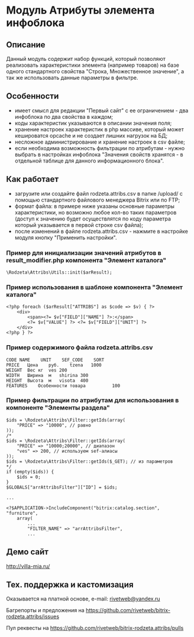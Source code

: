 ﻿
# Модуль Атрибуты элемента инфоблока

## Описание

Данный модуль содержит набор функций, который позволяют реализовать характеристики элемента (например товаров) на базе одного стандартного свойства "Строка, Множественное значение", а так же использовать данные параметры в фильтре.

## Особенности

- имеет смысл для редакции "Первый сайт" с ее ограничением - два инфоблока по два свойства в каждом;
- коды характеристик указываются в описании значения поля;
- хранение настроек характеристик в php массиве, который может кешироватся opcache и не создает лишних нагрузок на БД;
- несложное администрирование и хранение настроек в csv файле;
- если необходима возможность фильтрации по атрибутам - нужно выбрать в настройках инфоблока "Значения свойств хранятся - в отдельной таблице для данного информационного блока".

## Как работает

- загрузите или создайте файл rodzeta.attribs.csv в папке /upload/ с помощью стандартного файлового менеджера Bitrix или по FTP;
- формат файла: в примере ниже указаны основные параметры характеристики, но возможно любое кол-во таких параметров (доступ к значению будет осуществлятся по коду параметра который указывается в первой строке csv файла);
- после изменений в файле rodzeta.attribs.csv - нажмите в настройке модуля кнопку "Применить настройки".

### Пример для инициализации значений атрибутов в result_modifier.php компонента "Элемент каталога"

    \Rodzeta\Attribs\Utils::init($arResult);

### Пример использования в шаблоне компонента "Элемент каталога"

    <?php foreach ($arResult["ATTRIBS"] as $code => $v) { ?>
        <div>
            <span><?= $v["FIELD"]["NAME"] ?>:</span>
            <?= $v["VALUE"] ?> <?= $v["FIELD"]["UNIT"] ?>
        </div>
    <?php } ?>

### Пример содержимого файла rodzeta.attribs.csv

    CODE NAME    UNIT    SEF_CODE    SORT
    PRICE   Цена    руб.    tzena   1000
    WEIGHT  Вес кг  ves 200
    WIDTH   Ширина  м   shirina 300
    HEIGHT  Высота  м   visota  400
    FEATURES    Особенности товара          100

### Пример фильтрации по атрибутам для использования в компоненте "Элементы раздела"

    $ids = \Rodzeta\Attribs\Filter::getIds(array(
        "PRICE" => "10000", // равно
    ));
    /*
    $ids = \Rodzeta\Attribs\Filter::getIds(array(
        "PRICE" => "10000;20000", // диапазон
        "ves" => 200, // используем sef-алиасы
    ));
    $ids = \Rodzeta\Attribs\Filter::getIds($_GET); // из параметров
    */
    if (empty($ids)) {
        $ids = 0;
    }
    $GLOBALS["arrAttribsFilter"]["ID"] = $ids;

    ...

    <?$APPLICATION->IncludeComponent("bitrix:catalog.section", "furniture", 
        array(
            ...
            "FILTER_NAME" => "arrAttribsFilter",
            ...

## Демо сайт

http://villa-mia.ru/

## Тех. поддержка и кастомизация

Оказывается на платной основе, e-mail: rivetweb@yandex.ru

Багрепорты и предложения на https://github.com/rivetweb/bitrix-rodzeta.attribs/issues

Пул реквесты на https://github.com/rivetweb/bitrix-rodzeta.attribs/pulls
